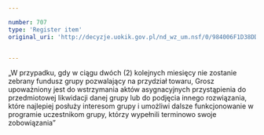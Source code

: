```yaml
---

number: 707
type: 'Register item'
original_uri: 'http://decyzje.uokik.gov.pl/nd_wz_um.nsf/0/984006F1D38DD4C9C12572DD0032966F?OpenDocument'


---
```


„W przypadku, gdy w ciągu dwóch (2) kolejnych miesięcy nie zostanie zebrany fundusz grupy pozwalający na przydział towaru, Grosz upoważniony jest do wstrzymania aktów asygnacyjnych przystąpienia do przedmiotowej likwidacji danej grupy lub do podjęcia innego rozwiązania, które najlepiej posłuży interesom grupy i umożliwi dalsze funkcjonowanie w programie uczestnikom grupy, którzy wypełnili terminowo swoje zobowiązania”
